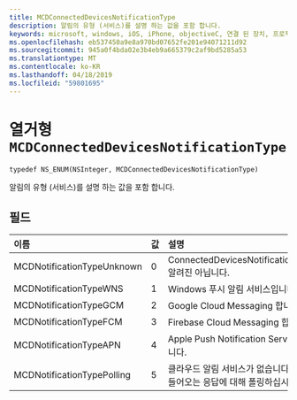 ```yaml
---
title: MCDConnectedDevicesNotificationType
description: 알림의 유형 (서비스)를 설명 하는 값을 포함 합니다.
keywords: microsoft, windows, iOS, iPhone, objectiveC, 연결 된 장치, 프로젝트 로마
ms.openlocfilehash: eb537450a9e8a970bd07652fe201e94071211d92
ms.sourcegitcommit: 945a0f4bda02e3b4eb9a665379c2af9bd5285a53
ms.translationtype: MT
ms.contentlocale: ko-KR
ms.lasthandoff: 04/18/2019
ms.locfileid: "59801695"
---
```

# <a name="enum-mcdconnecteddevicesnotificationtype"></a>열거형 `MCDConnectedDevicesNotificationType`

```
typedef NS_ENUM(NSInteger, MCDConnectedDevicesNotificationType)
```  
알림의 유형 (서비스)를 설명 하는 값을 포함 합니다.

## <a name="fields"></a>필드

| 이름                              |   값     | 설명 |
|:----------------------------------|:------|:-------------------------------|
| MCDNotificationTypeUnknown | 0 | ConnectedDevicesNotificationType 알려진 아닙니다. |
| MCDNotificationTypeWNS | 1 | Windows 푸시 알림 서비스입니다. |
| MCDNotificationTypeGCM | 2 | Google Cloud Messaging 합니다. |
| MCDNotificationTypeFCM | 3 | Firebase Cloud Messaging 합니다.|
| MCDNotificationTypeAPN | 4 | Apple Push Notification Service입니다. |
| MCDNotificationTypePolling | 5 | 클라우드 알림 서비스가 없습니다. 대신 들어오는 응답에 대해 폴링하십시오. |
